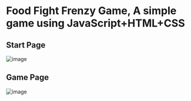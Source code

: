 <h1>Food Fight Frenzy Game, A simple game using JavaScript+HTML+CSS</h1>
<div>
  <h2>Start Page</h2>
  
  ![image](https://github.com/user-attachments/assets/3fcf0bdd-c0ed-4183-832d-d1dcb4e22105)

</div>
<div>
  <h2>Game Page</h2>

  ![image](https://github.com/user-attachments/assets/bbaa6cae-067b-4b70-8d54-1903b50aff77)
</div>

